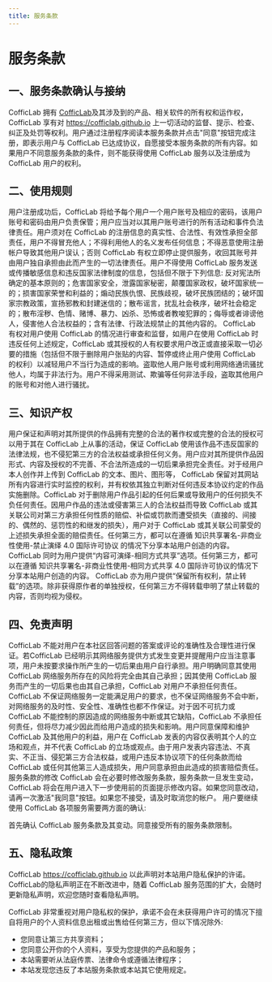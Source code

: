```yaml
---
title: 服务条款
---
```


# 服务条款

## 一、服务条款确认与接纳

CofficLab 拥有 <a href="https://cofficlab.github.io">CofficLab</a>及其涉及到的产品、相关软件的所有权和运作权， CofficLab 享有对 https://cofficlab.github.io 上一切活动的监督、提示、检查、纠正及处罚等权利。用户通过注册程序阅读本服务条款并点击"同意"按钮完成注册，即表示用户与 CofficLab 已达成协议，自愿接受本服务条款的所有内容。如果用户不同意服务条款的条件，则不能获得使用 CofficLab 服务以及注册成为 CofficLab 用户的权利。

## 二、使用规则

用户注册成功后，CofficLab 将给予每个用户一个用户账号及相应的密码，该用户账号和密码由用户负责保管；用户应当对以其用户账号进行的所有活动和事件负法律责任。用户须对在 CofficLab 的注册信息的真实性、合法性、有效性承担全部责任，用户不得冒充他人；不得利用他人的名义发布任何信息；不得恶意使用注册帐户导致其他用户误认；否则 CofficLab 有权立即停止提供服务，收回其账号并由用户独自承担由此而产生的一切法律责任。用户不得使用 CofficLab 服务发送或传播敏感信息和违反国家法律制度的信息，包括但不限于下列信息: 反对宪法所确定的基本原则的；危害国家安全，泄露国家秘密，颠覆国家政权，破坏国家统一的；损害国家荣誉和利益的；煽动民族仇恨、民族歧视，破坏民族团结的；破坏国家宗教政策，宣扬邪教和封建迷信的；散布谣言，扰乱社会秩序，破坏社会稳定的；散布淫秽、色情、赌博、暴力、凶杀、恐怖或者教唆犯罪的；侮辱或者诽谤他人，侵害他人合法权益的；含有法律、行政法规禁止的其他内容的。 CofficLab 有权对用户使用 CofficLab 的情况进行审查和监督，如用户在使用 CofficLab 时违反任何上述规定，CofficLab 或其授权的人有权要求用户改正或直接采取一切必要的措施（包括但不限于删除用户张贴的内容、暂停或终止用户使用 CofficLab 的权利）以减轻用户不当行为造成的影响。盗取他人用户账号或利用网络通讯骚扰他人，均属于非法行为。用户不得采用测试、欺骗等任何非法手段，盗取其他用户的账号和对他人进行骚扰。

## 三、知识产权

用户保证和声明对其所提供的作品拥有完整的合法的著作权或完整的合法的授权可以用于其在 CofficLab 上从事的活动，保证 CofficLab 使用该作品不违反国家的法律法规，也不侵犯第三方的合法权益或承担任何义务。用户应对其所提供作品因形式、内容及授权的不完善、不合法所造成的一切后果承担完全责任。对于经用户本人创作并上传到 CofficLab 的文本、图片、图形等， CofficLab 保留对其网站所有内容进行实时监控的权利，并有权依其独立判断对任何违反本协议约定的作品实施删除。CofficLab 对于删除用户作品引起的任何后果或导致用户的任何损失不负任何责任。因用户作品的违法或侵害第三人的合法权益而导致 CofficLab 或其关联公司对第三方承担任何性质的赔偿、补偿或罚款而遭受损失（直接的、间接的、偶然的、惩罚性的和继发的损失），用户对于 CofficLab 或其关联公司蒙受的上述损失承担全面的赔偿责任。任何第三方，都可以在遵循 知识共享署名-非商业性使用-禁止演绎 4.0 国际许可协议 的情况下分享本站用户创造的内容。 CofficLab 同时为用户提供“内容可演绎-相同方式共享”选项。任何第三方，都可以在遵循 知识共享署名-非商业性使用-相同方式共享 4.0 国际许可协议的情况下分享本站用户创造的内容。 CofficLab 亦为用户提供“保留所有权利，禁止转载”的选项。除非获得原作者的单独授权，任何第三方不得转载申明了禁止转载的内容，否则均视为侵权。

## 四、免责声明

CofficLab 不能对用户在本社区回答问题的答案或评论的准确性及合理性进行保证。若CofficLab 已经明示其网络服务提供方式发生变更并提醒用户应当注意事项，用户未按要求操作所产生的一切后果由用户自行承担。用户明确同意其使用 CofficLab 网络服务所存在的风险将完全由其自己承担；因其使用 CofficLab 服务而产生的一切后果也由其自己承担，CofficLab 对用户不承担任何责任。 CofficLab 不保证网络服务一定能满足用户的要求，也不保证网络服务不会中断，对网络服务的及时性、安全性、准确性也都不作保证。对于因不可抗力或 CofficLab 不能控制的原因造成的网络服务中断或其它缺陷，CofficLab 不承担任何责任，但将尽力减少因此而给用户造成的损失和影响。用户同意保障和维护 CofficLab 及其他用户的利益，用户在 CofficLab 发表的内容仅表明其个人的立场和观点，并不代表 CofficLab 的立场或观点。由于用户发表内容违法、不真实、不正当、侵犯第三方合法权益，或用户违反本协议项下的任何条款而给 CofficLab 或任何其他第三人造成损失，用户同意承担由此造成的损害赔偿责任。服务条款的修改 CofficLab 会在必要时修改服务条款，服务条款一旦发生变动，CofficLab 将会在用户进入下一步使用前的页面提示修改内容。如果您同意改动，请再一次激活"我同意"按钮。如果您不接受，请及时取消您的帐户。 用户要继续使用 CofficLab 各项服务需要两方面的确认:

首先确认 CofficLab 服务条款及其变动。同意接受所有的服务条款限制。

## 五、隐私政策

CofficLab https://cofficlab.github.io 以此声明对本站用户隐私保护的许诺。CofficLab的隐私声明正在不断改进中，随着 CofficLab 服务范围的扩大，会随时更新隐私声明，欢迎您随时查看隐私声明。

CofficLab 非常重视对用户隐私权的保护，承诺不会在未获得用户许可的情况下擅自将用户的个人资料信息出租或出售给任何第三方，但以下情况除外:

- 您同意让第三方共享资料；
- 您同意公开你的个人资料，享受为您提供的产品和服务；
- 本站需要听从法庭传票、法律命令或遵循法律程序；
- 本站发现您违反了本站服务条款或本站其它使用规定。
